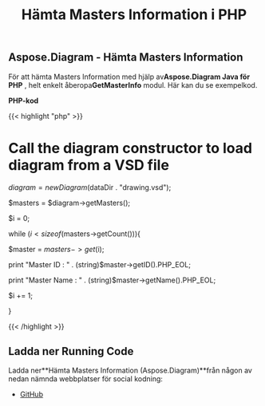 ﻿---
title: Hämta Masters Information i PHP
type: docs
weight: 30
url: /sv/java/retrieve-the-masters-information-in-php/
---
## **Aspose.Diagram - Hämta Masters Information**
 För att hämta Masters Information med hjälp av**Aspose.Diagram Java för PHP** , helt enkelt åberopa**GetMasterInfo** modul. Här kan du se exempelkod.

**PHP-kod**

{{< highlight "php" >}}

 # Call the diagram constructor to load diagram from a VSD file

$diagram = new Diagram($dataDir . "drawing.vsd");

$masters = $diagram->getMasters();

$i = 0;

while ($i<sizeof($masters->getCount())){

$master = $masters->get($i);

print "Master ID : " . (string)$master->getID().PHP_EOL;

print "Master Name : " . (string)$master->getName().PHP_EOL;

$i += 1;

}

{{< /highlight >}}
## **Ladda ner Running Code**
 Ladda ner**Hämta Masters Information (Aspose.Diagram)**från någon av nedan nämnda webbplatser för social kodning:

- [GitHub](https://github.com/asposediagram/Aspose.Diagram-for-Java/blob/master/Plugins/Aspose_Diagram_Java_for_PHP/src/aspose/diagram/WorkingwithMasters/GetMasterInfo.php)
